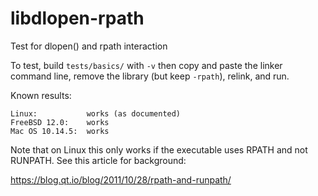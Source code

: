 # libdlopen-rpath

Test for dlopen() and rpath interaction

To test, build `tests/basics/` with `-v` then copy and paste the linker
command line, remove the library (but keep `-rpath`), relink, and run.

Known results:

```
Linux:           works (as documented)
FreeBSD 12.0:    works
Mac OS 10.14.5:  works
```

Note that on Linux this only works if the executable uses RPATH and not
RUNPATH. See this article for background:

https://blog.qt.io/blog/2011/10/28/rpath-and-runpath/
